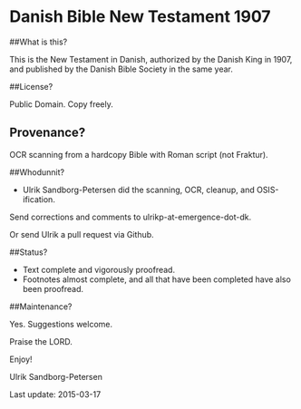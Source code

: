 # Danish Bible New Testament 1907

##What is this?

This is the New Testament in Danish, authorized by the Danish King in
1907, and published by the Danish Bible Society in the same year.

##License?

Public Domain. Copy freely.


## Provenance?

OCR scanning from a hardcopy Bible with Roman script (not Fraktur).


##Whodunnit?

- Ulrik Sandborg-Petersen did the scanning, OCR, cleanup, and
  OSIS-ification.

Send corrections and comments to ulrikp-at-emergence-dot-dk.

Or send Ulrik a pull request via Github.


##Status?

- Text complete and vigorously proofread.
- Footnotes almost complete, and all that have been completed have
  also been proofread.


##Maintenance?

Yes.  Suggestions welcome.



Praise the LORD.

Enjoy!

Ulrik Sandborg-Petersen

Last update: 2015-03-17